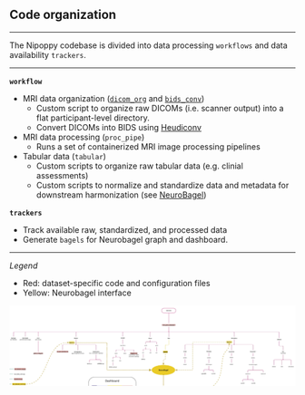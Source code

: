 ## Code organization

---

The Nipoppy codebase is divided into data processing `workflows` and data availability `trackers`.

---

**`workflow`**

- MRI data organization ([`dicom_org`](./workflow/dicom_org.md) and [`bids_conv`](./workflow/bids_conv.md))
    - Custom script to organize raw DICOMs (i.e. scanner output) into a flat participant-level directory. 
    - Convert DICOMs into BIDS using [Heudiconv](https://heudiconv.readthedocs.io/en/latest/)
- MRI data processing (`proc_pipe`)
    - Runs a set of containerized MRI image processing pipelines 
- Tabular data (`tabular`)
    - Custom scripts to organize raw tabular data (e.g. clinial assessments)
    - Custom scripts to normalize and standardize data and metadata for downstream harmonization (see [NeuroBagel](../index.md))

**`trackers`**

- Track available raw, standardized, and processed data
- Generate `bagels` for Neurobagel graph and dashboard. 

--- 

*Legend*
- Red: dataset-specific code and configuration files
- Yellow: Neurobagel interface

![code_org](../imgs/code_org.png)
